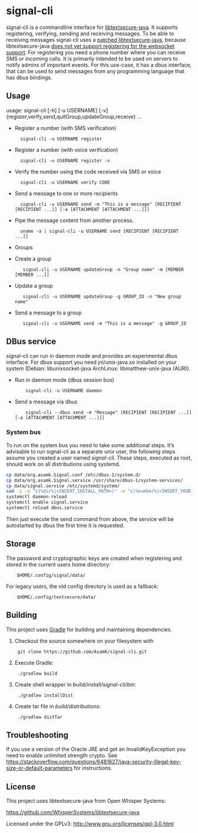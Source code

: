 # signal-cli

signal-cli is a commandline interface for [libtextsecure-java](https://github.com/WhisperSystems/libtextsecure-java). It supports registering, verifying, sending and receiving messages. To be able to receiving messages signal-cli uses a [patched libtextsecure-java](https://github.com/AsamK/libtextsecure-java), because libtextsecure-java [does not yet support registering for the websocket support](https://github.com/WhisperSystems/libtextsecure-java/pull/5). For registering you need a phone number where you can receive SMS or incoming calls.
It is primarily intended to be used on servers to notify admins of important events. For this use-case, it has a dbus interface, that can be used to send messages from any programming language that has dbus bindings.

## Usage

usage: signal-cli [-h] [-u USERNAME] [-v] {register,verify,send,quitGroup,updateGroup,receive} ...

* Register a number (with SMS verification)

        signal-cli -u USERNAME register

* Register a number (with voice verification)

        signal-cli -u USERNAME register -v

* Verify the number using the code received via SMS or voice

        signal-cli -u USERNAME verify CODE

* Send a message to one or more recipients

        signal-cli -u USERNAME send -m "This is a message" [RECIPIENT [RECIPIENT ...]] [-a [ATTACHMENT [ATTACHMENT ...]]]

* Pipe the message content from another process.

        uname -a | signal-cli -u USERNAME send [RECIPIENT [RECIPIENT ...]]

* Groups

 * Create a group

          signal-cli -u USERNAME updateGroup -n "Group name" -m [MEMBER [MEMBER ...]]

 * Update a group

          signal-cli -u USERNAME updateGroup -g GROUP_ID -n "New group name"

 * Send a message to a group

          signal-cli -u USERNAME send -m "This is a message" -g GROUP_ID

## DBus service

signal-cli can run in daemon mode and provides an experimental dbus interface.
For dbus support you need jni/unix-java.so installed on your system (Debian: libunixsocket-java ArchLinux: libmatthew-unix-java (AUR)).

* Run in daemon mode (dbus session bus)

          signal-cli -u USERNAME daemon

* Send a message via dbus

          signal-cli --dbus send -m "Message" [RECIPIENT [RECIPIENT ...]] [-a [ATTACHMENT [ATTACHMENT ...]]]

### System bus

To run on the system bus you need to take some additional steps.
It’s advisable to run signal-cli as a separate unix user, the following steps assume you created a user named *signal-cli*.
These steps, executed as root, should work on all distributions using systemd.

```bash
cp data/org.asamk.Signal.conf /etc/dbus-1/system.d/
cp data/org.asamk.Signal.service /usr/share/dbus-1/system-services/
cp data/signal.service /etc/systemd/system/
sed -i -e "s|%dir%|<INSERT_INSTALL_PATH>|" -e "s|%number%|<INSERT_YOUR_NUMBER>|" /etc/systemd/system/signal.service
systemctl daemon-reload
systemctl enable signal.service
systemctl reload dbus.service
```

Then just execute the send command from above, the service will be autostarted by dbus the first time it is requested.

## Storage

The password and cryptographic keys are created when registering and stored in the current users home directory:

        $HOME/.config/signal/data/

For legacy users, the old config directory is used as a fallback:

        $HOME/.config/textsecure/data/

## Building

This project uses [Gradle](http://gradle.org) for building and maintaining
dependencies.

1. Checkout the source somewhere on your filesystem with

        git clone https://github.com/AsamK/signal-cli.git

2. Execute Gradle:

        ./gradlew build

3. Create shell wrapper in *build/install/signal-cli/bin*:

        ./gradlew installDist

4. Create tar file in *build/distributions*:

        ./gradlew distTar

## Troubleshooting
If you use a version of the Oracle JRE and get an InvalidKeyException you need to enable unlimited strength crypto. See https://stackoverflow.com/questions/6481627/java-security-illegal-key-size-or-default-parameters for instructions.

## License

This project uses libtextsecure-java from Open Whisper Systems:

https://github.com/WhisperSystems/libtextsecure-java

Licensed under the GPLv3: http://www.gnu.org/licenses/gpl-3.0.html
